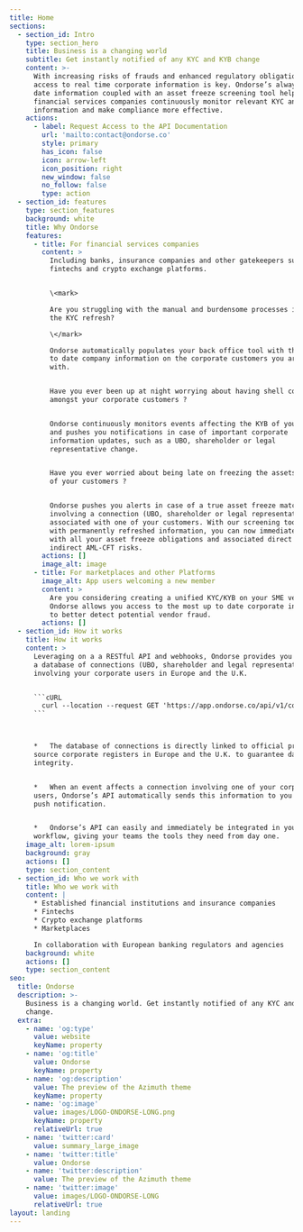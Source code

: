 ```yaml
---
title: Home
sections:
  - section_id: Intro
    type: section_hero
    title: Business is a changing world
    subtitle: Get instantly notified of any KYC and KYB change
    content: >-
      With increasing risks of frauds and enhanced regulatory obligations,
      access to real time corporate information is key. Ondorse’s always up to
      date information coupled with an asset freeze screening tool helps
      financial services companies continuously monitor relevant KYC and KYB
      information and make compliance more effective.
    actions:
      - label: Request Access to the API Documentation
        url: 'mailto:contact@ondorse.co'
        style: primary
        has_icon: false
        icon: arrow-left
        icon_position: right
        new_window: false
        no_follow: false
        type: action
  - section_id: features
    type: section_features
    background: white
    title: Why Ondorse
    features:
      - title: For financial services companies
        content: >
          Including banks, insurance companies and other gatekeepers such as
          fintechs and crypto exchange platforms.


          \<mark>

          Are you struggling with the manual and burdensome processes induced by
          the KYC refresh?

          \</mark>

          Ondorse automatically populates your back office tool with the most up
          to date company information on the corporate customers you are engaged
          with.


          Have you ever been up at night worrying about having shell companies
          amongst your corporate customers ?


          Ondorse continuously monitors events affecting the KYB of your users
          and pushes you notifications in case of important corporate
          information updates, such as a UBO, shareholder or legal
          representative change.


          Have you ever worried about being late on freezing the assets of one
          of your customers ?


          Ondorse pushes you alerts in case of a true asset freeze match
          involving a connection (UBO, shareholder or legal representative)
          associated with one of your customers. With our screening tool fed
          with permanently refreshed information, you can now immediately comply
          with all your asset freeze obligations and associated direct and
          indirect AML-CFT risks.
        actions: []
        image_alt: image
      - title: For marketplaces and other Platforms
        image_alt: App users welcoming a new member
        content: >
          Are you considering creating a unified KYC/KYB on your SME vendors ?
          Ondorse allows you access to the most up to date corporate information
          to better detect potential vendor fraud.
        actions: []
  - section_id: How it works
    title: How it works
    content: >
      Leveraging on a a RESTful API and webhooks, Ondorse provides you access to
      a database of connections (UBO, shareholder and legal representative)
      involving your corporate users in Europe and the U.K.


      ```cURL
        curl --location --request GET 'https://app.ondorse.co/api/v1/companies/:companyId'
      ```



      *   The database of connections is directly linked to official primary
      source corporate registers in Europe and the U.K. to guarantee data
      integrity.


      *   When an event affects a connection involving one of your corporate
      users, Ondorse’s API automatically sends this information to you via a
      push notification.


      *   Ondorse’s API can easily and immediately be integrated in your
      workflow, giving your teams the tools they need from day one.
    image_alt: lorem-ipsum
    background: gray
    actions: []
    type: section_content
  - section_id: Who we work with
    title: Who we work with
    content: |
      * Established financial institutions and insurance companies
      * Fintechs
      * Crypto exchange platforms
      * Marketplaces

      In collaboration with European banking regulators and agencies
    background: white
    actions: []
    type: section_content
seo:
  title: Ondorse
  description: >-
    Business is a changing world. Get instantly notified of any KYC and KYB
    change.
  extra:
    - name: 'og:type'
      value: website
      keyName: property
    - name: 'og:title'
      value: Ondorse
      keyName: property
    - name: 'og:description'
      value: The preview of the Azimuth theme
      keyName: property
    - name: 'og:image'
      value: images/LOGO-ONDORSE-LONG.png
      keyName: property
      relativeUrl: true
    - name: 'twitter:card'
      value: summary_large_image
    - name: 'twitter:title'
      value: Ondorse
    - name: 'twitter:description'
      value: The preview of the Azimuth theme
    - name: 'twitter:image'
      value: images/LOGO-ONDORSE-LONG
      relativeUrl: true
layout: landing
---
```

